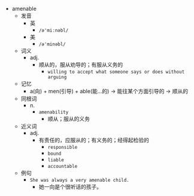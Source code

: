 - amenable
  - 发音
    - 英
      - `/ə'miːnəbl/`
    - 美
      - `/ə'minəbl/`
  - 词义
    - adj.
      - 顺从的，服从劝导的；有服从义务的
        - `willing to accept what someone says or does without arguing`
  - 记忆
    - a(向) + men(引导) + able(能…的) → 能往某个方面引导的 → 顺从的
  - 同根词
    - n.
      - `amenability`
        - 顺从；服从的义务
  - 近义词
    - adj.
      - 有责任的，应服从的；有义务的；经得起检验的
        - `responsible`
        - `bound`
        - `liable`
        - `accountable`
  - 例句
    - `She was always a very amenable child.`
      - 她一向是个很听话的孩子。

